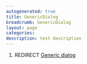 ```yaml
---
autogenerated: true
title: GenericDialog
breadcrumb: GenericDialog
layout: page
categories: 
description: test description
---
```


1.  REDIRECT [Generic dialog](Generic_dialog )
